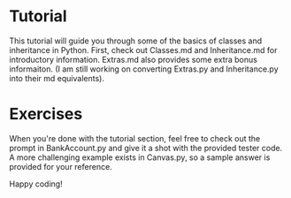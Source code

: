 # Tutorial

This tutorial will guide you through some of the basics of classes and inheritance in Python. First, check out Classes.md and Inheritance.md for introductory information. Extras.md also provides some extra bonus informaiton. (I am still working on converting Extras.py and Inheritance.py into their md equivalents).

# Exercises

When you're done with the tutorial section, feel free to check out the prompt in BankAccount.py and give it a shot with the provided tester code. A more challenging example exists in Canvas.py, so a sample answer is provided for your reference.

Happy coding!
